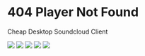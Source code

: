 # 404 Player Not Found

Cheap Desktop Soundcloud Client

<img src="https://img.shields.io/github/v/release/MrMysterius/404-Player-Not-Found?style=for-the-badge" />
<img src="https://img.shields.io/github/downloads/MrMrysterius/404-Player-Not-Found/latest/404-Player-Not-Found.exe?style=for-the-badge" />
<img src="https://img.shields.io/github/issues/MrMysterius/404-Player-Not-Found?style=for-the-badge" />
<img src="https://img.shields.io/github/license/MrMysterius/404-Player-Not-Found?style=for-the-badge" />
<img src="https://img.shields.io/github/commit-activity/m/MrMysterius/404-Player-Not-Found?style=for-the-badge" />
